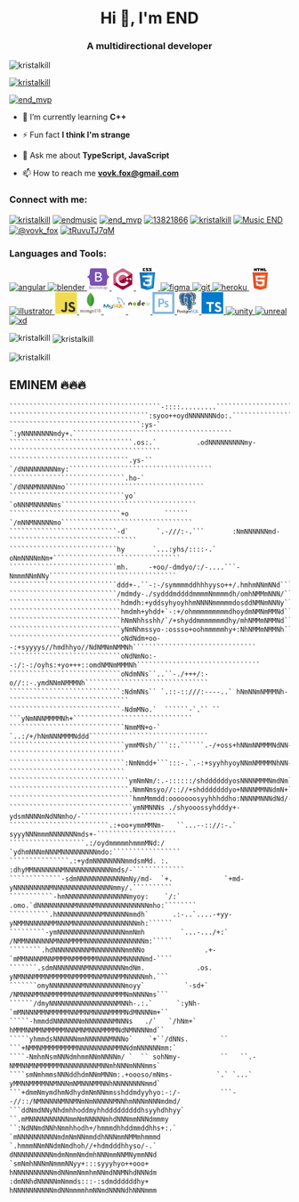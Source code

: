 <h1 align="center">Hi 👋, I'm END</h1>
<h3 align="center">A multidirectional developer</h3>

<p align="left"> <img src="https://komarev.com/ghpvc/?username=kristalkill&label=Profile%20views&color=0e75b6&style=flat" alt="kristalkill" /> </p>

<p align="left"> <a href="https://github.com/ryo-ma/github-profile-trophy"><img src="https://github-profile-trophy.vercel.app/?username=kristalkill" alt="kristalkill" /></a> </p>

<p align="left"> <a href="https://twitter.com/end_mvp" target="blank"><img src="https://img.shields.io/twitter/follow/end_mvp?logo=twitter&style=for-the-badge" alt="end_mvp" /></a> </p>

- 🌱 I’m currently learning **C++**

- ⚡ Fun fact **I think I'm strange**

- 💬 Ask me about **TypeScript, JavaScript**

- 📫 How to reach me **vovk.fox@gmail.com**

<h3 align="left">Connect with me:</h3>
<p align="left">
<a href="https://codepen.io/kristalkill" target="blank"><img align="center" src="https://raw.githubusercontent.com/rahuldkjain/github-profile-readme-generator/master/src/images/icons/Social/codepen.svg" alt="kristalkill" height="30" width="40" /></a>
<a href="https://dev.to/endmusic" target="blank"><img align="center" src="https://raw.githubusercontent.com/rahuldkjain/github-profile-readme-generator/master/src/images/icons/Social/devto.svg" alt="endmusic" height="30" width="40" /></a>
<a href="https://twitter.com/end_mvp" target="blank"><img align="center" src="https://raw.githubusercontent.com/rahuldkjain/github-profile-readme-generator/master/src/images/icons/Social/twitter.svg" alt="end_mvp" height="30" width="40" /></a>
<a href="https://stackoverflow.com/users/13821866" target="blank"><img align="center" src="https://raw.githubusercontent.com/rahuldkjain/github-profile-readme-generator/master/src/images/icons/Social/stack-overflow.svg" alt="13821866" height="30" width="40" /></a>
<a href="https://codesandbox.com/kristalkill" target="blank"><img align="center" src="https://raw.githubusercontent.com/rahuldkjain/github-profile-readme-generator/master/src/images/icons/Social/codesandbox.svg" alt="kristalkill" height="30" width="40" /></a>
<a href="https://www.youtube.com/channel/uc-r7fefpkluk-rlwawlqfow/" target="blank"><img align="center" src="https://raw.githubusercontent.com/rahuldkjain/github-profile-readme-generator/master/src/images/icons/Social/youtube.svg" alt="Music END" height="30" width="40" /></a>
<a href="https://www.hackerearth.com/@vovk_fox" target="blank"><img align="center" src="https://raw.githubusercontent.com/rahuldkjain/github-profile-readme-generator/master/src/images/icons/Social/hackerearth.svg" alt="@vovk_fox" height="30" width="40" /></a>
<a href="https://discord.gg/tRuvuTJ7qM" target="blank"><img align="center" src="https://raw.githubusercontent.com/rahuldkjain/github-profile-readme-generator/master/src/images/icons/Social/discord.svg" alt="tRuvuTJ7qM" height="30" width="40" /></a>
</p>

<h3 align="left">Languages and Tools:</h3>
<p align="left"> <a href="https://angular.io" target="_blank" rel="noreferrer"> <img src="https://angular.io/assets/images/logos/angular/angular.svg" alt="angular" width="40" height="40"/> </a> <a href="https://www.blender.org/" target="_blank" rel="noreferrer"> <img src="https://download.blender.org/branding/community/blender_community_badge_white.svg" alt="blender" width="40" height="40"/> </a> <a href="https://getbootstrap.com" target="_blank" rel="noreferrer"> <img src="https://raw.githubusercontent.com/devicons/devicon/master/icons/bootstrap/bootstrap-plain-wordmark.svg" alt="bootstrap" width="40" height="40"/> </a> <a href="https://www.w3schools.com/cpp/" target="_blank" rel="noreferrer"> <img src="https://raw.githubusercontent.com/devicons/devicon/master/icons/cplusplus/cplusplus-original.svg" alt="cplusplus" width="40" height="40"/> </a> <a href="https://www.w3schools.com/css/" target="_blank" rel="noreferrer"> <img src="https://raw.githubusercontent.com/devicons/devicon/master/icons/css3/css3-original-wordmark.svg" alt="css3" width="40" height="40"/> </a> <a href="https://www.figma.com/" target="_blank" rel="noreferrer"> <img src="https://www.vectorlogo.zone/logos/figma/figma-icon.svg" alt="figma" width="40" height="40"/> </a> <a href="https://git-scm.com/" target="_blank" rel="noreferrer"> <img src="https://www.vectorlogo.zone/logos/git-scm/git-scm-icon.svg" alt="git" width="40" height="40"/> </a> <a href="https://heroku.com" target="_blank" rel="noreferrer"> <img src="https://www.vectorlogo.zone/logos/heroku/heroku-icon.svg" alt="heroku" width="40" height="40"/> </a> <a href="https://www.w3.org/html/" target="_blank" rel="noreferrer"> <img src="https://raw.githubusercontent.com/devicons/devicon/master/icons/html5/html5-original-wordmark.svg" alt="html5" width="40" height="40"/> </a> <a href="https://www.adobe.com/in/products/illustrator.html" target="_blank" rel="noreferrer"> <img src="https://www.vectorlogo.zone/logos/adobe_illustrator/adobe_illustrator-icon.svg" alt="illustrator" width="40" height="40"/> </a> <a href="https://developer.mozilla.org/en-US/docs/Web/JavaScript" target="_blank" rel="noreferrer"> <img src="https://raw.githubusercontent.com/devicons/devicon/master/icons/javascript/javascript-original.svg" alt="javascript" width="40" height="40"/> </a> <a href="https://www.mongodb.com/" target="_blank" rel="noreferrer"> <img src="https://raw.githubusercontent.com/devicons/devicon/master/icons/mongodb/mongodb-original-wordmark.svg" alt="mongodb" width="40" height="40"/> </a> <a href="https://www.mysql.com/" target="_blank" rel="noreferrer"> <img src="https://raw.githubusercontent.com/devicons/devicon/master/icons/mysql/mysql-original-wordmark.svg" alt="mysql" width="40" height="40"/> </a> <a href="https://nodejs.org" target="_blank" rel="noreferrer"> <img src="https://raw.githubusercontent.com/devicons/devicon/master/icons/nodejs/nodejs-original-wordmark.svg" alt="nodejs" width="40" height="40"/> </a> <a href="https://www.photoshop.com/en" target="_blank" rel="noreferrer"> <img src="https://raw.githubusercontent.com/devicons/devicon/master/icons/photoshop/photoshop-line.svg" alt="photoshop" width="40" height="40"/> </a> <a href="https://www.postgresql.org" target="_blank" rel="noreferrer"> <img src="https://raw.githubusercontent.com/devicons/devicon/master/icons/postgresql/postgresql-original-wordmark.svg" alt="postgresql" width="40" height="40"/> </a> <a href="https://www.typescriptlang.org/" target="_blank" rel="noreferrer"> <img src="https://raw.githubusercontent.com/devicons/devicon/master/icons/typescript/typescript-original.svg" alt="typescript" width="40" height="40"/> </a> <a href="https://unity.com/" target="_blank" rel="noreferrer"> <img src="https://www.vectorlogo.zone/logos/unity3d/unity3d-icon.svg" alt="unity" width="40" height="40"/> </a> <a href="https://unrealengine.com/" target="_blank" rel="noreferrer"> <img src="https://raw.githubusercontent.com/kenangundogan/fontisto/036b7eca71aab1bef8e6a0518f7329f13ed62f6b/icons/svg/brand/unreal-engine.svg" alt="unreal" width="40" height="40"/> </a> <a href="https://www.adobe.com/products/xd.html" target="_blank" rel="noreferrer"> <img src="https://cdn.worldvectorlogo.com/logos/adobe-xd.svg" alt="xd" width="40" height="40"/> </a> </p>

<p><img align="left" src="https://github-readme-stats.vercel.app/api/top-langs?username=kristalkill&show_icons=true&locale=en&layout=compact" alt="kristalkill" /></p>

<p>&nbsp;<img align="center" src="https://github-readme-stats.vercel.app/api?username=kristalkill&show_icons=true&locale=en" alt="kristalkill" /></p>

<p><img align="center" src="https://github-readme-streak-stats.herokuapp.com/?user=kristalkill&" alt="kristalkill" /></p>


## EMINEM 🔥🔥🔥
<!-- IMAGE BEGINS HERE -->

````````````````````````````````````````````````````````````````````````````````````````````````````
``````````````````````````````````````-::::.........````````````````````````````````````````````````
```````````````````````````````````:syoo++oydNNNNNNNdo:.````````````````````````````````````````````
`````````````````````````````````:ys-`      `:yNNNNNNNNmdy+.````````````````````````````````````````
```````````````````````````````.os:.`          .odNNNNNNNNNmy-``````````````````````````````````````
``````````````````````````````.ys-``             `/dNNNNNNNNNmy:````````````````````````````````````
`````````````````````````````.ho-`                 `/dNNNMNNNNNmo```````````````````````````````````
`````````````````````````````yo`                     `oNNNMNNNNNms``````````````````````````````````
````````````````````````````+o         ``````         `/mNNMNNNNNmo`````````````````````````````````
```````````````````````````-d`       `.-///:-.```       :NmNNNNNNmd-````````````````````````````````
```````````````````````````hy       `...:yhs/::::-.`     oNmNNNNmNm+````````````````````````````````
```````````````````````````mh.     -+oo/-dmdyo/:/-....```-NmmmNNmNNy````````````````````````````````
```````````````````````````ddd+-.``-:-/symmmmddhhhyyso++/.hmhmNNmNNd````````````````````````````````
```````````````````````````/mdmdy-./sydddmddddmmmmNmmmmdh/omhNMMmNNN/```````````````````````````````
````````````````````````````hdmdh:+yddsyhyoyhhmNNNNmmmmmdosddNMNmNNNy```````````````````````````````
````````````````````````````hmdmh+yhdd+`-:+/ohmmmmmmmmmdhoydmNMNmMMNd```````````````````````````````
````````````````````````````hNmNhhsshh/`/+shyddmmmmmmmdhy/mhNMMmNMMNd```````````````````````````````
````````````````````````````yNmNhmssyo-:ossso+oohmmmmmhy+:NhNMMmNMMNh```````````````````````````````
````````````````````````````oNdNdm+oo--:+syyyys//hmdhhyo//NdNMNmNMMNh```````````````````````````````
````````````````````````````oNdNmNo:--:/:-:/oyhs:+yo+++::omdNMNmMMMNh```````````````````````````````
````````````````````````````oNdmNNs``..``-./+++/:-o//::-.ymdNNmNMMMNh```````````````````````````````
````````````````````````````:NdmNNs`` `.::-::///:----..` hNmNNmNMMMNh-``````````````````````````````
````````````````````````````-NdmMNo.`  ``````-`.`` `` ```yNmNNNMMMMNh+``````````````````````````````
`````````````````````````````NmmMN+o-`            `..:/+/hNmNNNMMMNddd``````````````````````````````
`````````````````````````````ymmMNsh/```::.``````.-/+oss+hNNmNNMMMNdNN-`````````````````````````````
`````````````````````````````:NmNmdd+```:::-.`.-:+syyhhyoyNNmNMMMMNhNN-`````````````````````````````
``````````````````````````````ymNmNm/:.-::::::/shddddddyosNNNNMMMNmdNm``````````````````````````````
``````````````````````````````.NmmNmsyo//:://+shdddddddyo+NNNNMMNNdmN+``````````````````````````````
```````````````````````````````hmmMmmdd:ooooooosyyhhhddho:NNNNMNNNdNd/-.````````````````````````````
```````````````````````````````ymNMNNNs ./shyooossyhdddy+-ydsmNNNNmNdNNmho/-````````````````````````
`````````````````````````.:+oo+ymmMMNm-   ``...--:://:-.` syyyNNNmmmNNNNNNNmds+-````````````````````
```````````````````.:/oydmmmmmhmmmMNd:/                  `ydhmNNNmNNNMNNNNNNNNNmdo:`````````````````
```````````````.:+ydmNNNNNNNNmmdsmMd. :.                :dhyMMNNNNNNNMNNNNNNNNNNNNmds/-`````````````
`````````````-sdmNNNNNNNNNNNNmNy/md-  `+.             `+md-yNNNNNNNNNMNNNNNNNNNNNNNNNmmy/.``````````
```````````-hmNNNNNNNNNNNNNNNNmyoy:    `/:`          .omo.`dNNNNNNNNNMNNNNMNNNNNNNNNNNNNmho:````````
``````````.hNNNNNNNNNNNMNNNNNNmmdh`      .:-..`....-+yy-   yNMMNNNNNNMMNNNMNNNNNNNNNNNNNNNNmh:``````
`````````-ymNNNNNNNNNNNNNNNNNmmNmh         `...-.../+:`    /NMMNNNNNNNMNNNMMMMNNNNNNNNNNNNNNNm:`````
````````.hdNNNNNNNNNMNNNNNNNNmmNNo               .+-       `mMMNNNNMNNMMMMNMMMMMMNNNNNNMNNNNNmd-````
```````.sdmNNNNNNNNMNNNNNNNNNmdNm.             .os.         yNMNNNMMMNMMMMMNMMMMMNNMNNNMMNNNNNmh.```
```````omyNNNNNNNNMNNNNNNNNNNmoyy`          `-sd+`          /NMNNNMMNNMMMMMNNMNNMNNNNNMMMNmNNNNms```
``````/dmyNNNNNNNNNNNNNNNNNMNNh-.:.`      `:yNh-            `mMNNNNMMNMMMMMNNMMNMNNNNMMMMNdMNNNNm+``
`````-hmmddNNNNNNNmNNNNNNNMNNNs   ./`   `/hNm+`              hMMMNNMMNMMMMMNNNMNMNNNMMMMNdNMNNNNmd``
`````yhmmdsNNNNNNmmNNNNNNMNNNo`    `+``/dNNs.        ``   ```+NMMNMMMMMMMMMNNNNNNNNNMMNNdmNNNNNNmm:`
````-NmhmNsmNNNdmhmmNNmNNNNm/ `  `` sohNmy-          ``   ``.-NMMNNMNMMMMMMNNNNNNNNNMNNmhNNNmNNNmms`
````smNmhmmsNNNddhdmNNmMNNm:.+oooso/mNms-           `.` `...` yMMNNMMMMNNMNNNmNMNNNMMNNhNNNNNNNNmmd`
```+dmmNmymdhmNdhydmNmNNmmsshddmdyyhyo:-:/-          ```--//::/NMNNNNNMNNMNmNmNNNNNMNNhmNNNmNNNmdmd/
```ddNmdNNyNhdmhhoddmyhhdddddddddhsyyhdhhyy`                ``.mMNNNNNNNNNNmmNmNNNNNmhdNNNmmNNNdmmmy
``:NdNNmdNNhNmmhhodh+/hmmmdhhddmmddhhs+:.`                    `mNNNNNNNNNNmdmNmNNmmddhNNNmmNMMmhmmmd
`.hmmmNNmNNdmNmdhoh//+hdmdddhhyso/-.`                          dNNNNNNNNNNmdmNmmNmdmhNNNmmNNMNymmNNd
`smNmhNNNmNmmmNNyy+:::syyyhyo++ooo+                            hNNNNNNNNNNmdNNmmNmmhmNNmdNNMNhdNNNdm
:dmNNhdNNNNNmNmmds:::-:sdmddddddhy+                            hNNNNNNNNNNmdNNmmmmhmNNmdNNNNdhNNNmmm
